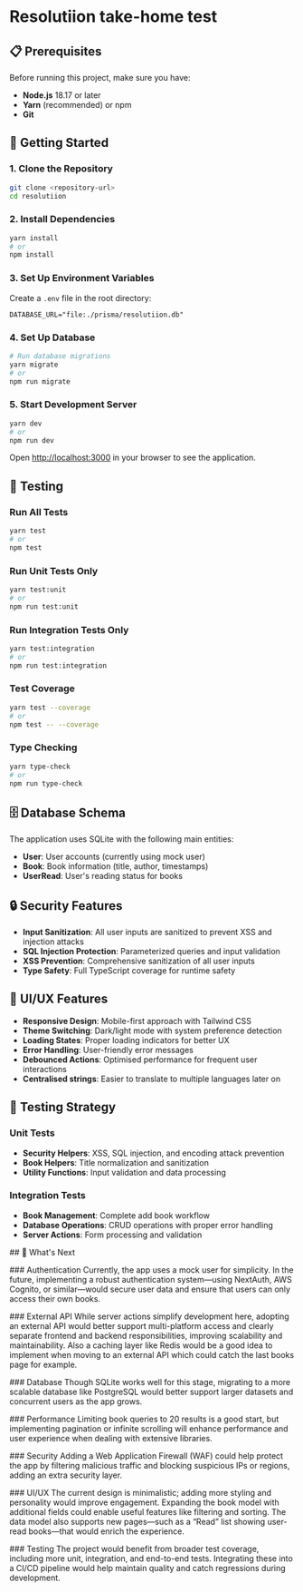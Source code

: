 # Resolutiion take-home test

## 📋 Prerequisites

Before running this project, make sure you have:

- **Node.js** 18.17 or later
- **Yarn** (recommended) or npm
- **Git**

## 🚀 Getting Started

### 1. Clone the Repository

```bash
git clone <repository-url>
cd resolutiion
```

### 2. Install Dependencies

```bash
yarn install
# or
npm install
```

### 3. Set Up Environment Variables

Create a `.env` file in the root directory:

```env
DATABASE_URL="file:./prisma/resolutiion.db"
```

### 4. Set Up Database

```bash
# Run database migrations
yarn migrate
# or
npm run migrate
```

### 5. Start Development Server

```bash
yarn dev
# or
npm run dev
```

Open [http://localhost:3000](http://localhost:3000) in your browser to see the application.

## 🧪 Testing

### Run All Tests

```bash
yarn test
# or
npm test
```

### Run Unit Tests Only

```bash
yarn test:unit
# or
npm run test:unit
```

### Run Integration Tests Only

```bash
yarn test:integration
# or
npm run test:integration
```

### Test Coverage

```bash
yarn test --coverage
# or
npm test -- --coverage
```

### Type Checking

```bash
yarn type-check
# or
npm run type-check
```

## 🗄️ Database Schema

The application uses SQLite with the following main entities:

- **User**: User accounts (currently using mock user)
- **Book**: Book information (title, author, timestamps)
- **UserRead**: User's reading status for books

## 🔒 Security Features

- **Input Sanitization**: All user inputs are sanitized to prevent XSS and injection attacks
- **SQL Injection Protection**: Parameterized queries and input validation
- **XSS Prevention**: Comprehensive sanitization of all user inputs
- **Type Safety**: Full TypeScript coverage for runtime safety

## 🎨 UI/UX Features

- **Responsive Design**: Mobile-first approach with Tailwind CSS
- **Theme Switching**: Dark/light mode with system preference detection
- **Loading States**: Proper loading indicators for better UX
- **Error Handling**: User-friendly error messages
- **Debounced Actions**: Optimised performance for frequent user interactions
- **Centralised strings**: Easier to translate to multiple languages later on

## 🧪 Testing Strategy

### Unit Tests
- **Security Helpers**: XSS, SQL injection, and encoding attack prevention
- **Book Helpers**: Title normalization and sanitization
- **Utility Functions**: Input validation and data processing

### Integration Tests
- **Book Management**: Complete add book workflow
- **Database Operations**: CRUD operations with proper error handling
- **Server Actions**: Form processing and validation

## 🔮 What's Next

### Authentication
Currently, the app uses a mock user for simplicity. In the future, implementing a robust authentication system—using NextAuth, AWS Cognito, or similar—would secure user data and ensure that users can only access their own books.

### External API
While server actions simplify development here, adopting an external API would better support multi-platform access and clearly separate frontend and backend responsibilities, improving scalability and maintainability. Also a caching layer like Redis would be a good idea to implement when moving to an external API which could catch the last books page for example.

### Database
Though SQLite works well for this stage, migrating to a more scalable database like PostgreSQL would better support larger datasets and concurrent users as the app grows.

### Performance
Limiting book queries to 20 results is a good start, but implementing pagination or infinite scrolling will enhance performance and user experience when dealing with extensive libraries.

### Security
Adding a Web Application Firewall (WAF) could help protect the app by filtering malicious traffic and blocking suspicious IPs or regions, adding an extra security layer.

### UI/UX
The current design is minimalistic; adding more styling and personality would improve engagement. Expanding the book model with additional fields could enable useful features like filtering and sorting. The data model also supports new pages—such as a “Read” list showing user-read books—that would enrich the experience.

### Testing
The project would benefit from broader test coverage, including more unit, integration, and end-to-end tests. Integrating these into a CI/CD pipeline would help maintain quality and catch regressions during development.